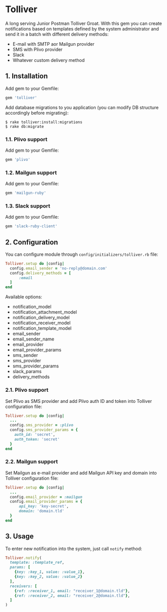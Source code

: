 # Tolliver
A long serving Junior Postman Tolliver Groat. With this gem you can create 
notifications based on templates defined by the system administrator and 
send it in a batch with different delivery methods:

- E-mail with SMTP aor Mailgun provider
- SMS with Plivo provider
- Slack
- Whatever custom delivery method

## 1. Installation

Add gem to your Gemfile:

```ruby
gem 'tolliver'
```

Add database migrations to you application (you can modify DB structure accordingly before migrating):

    $ rake tolliver:install:migrations
    $ rake db:migrate

### 1.1. Plivo support

Add gem to your Gemfile:

```ruby
gem 'plivo'
```
### 1.2. Mailgun support

Add gem to your Gemfile:

```ruby
gem 'mailgun-ruby'
```
### 1.3. Slack support

Add gem to your Gemfile:

```ruby
gem 'slack-ruby-client'
````

## 2. Configuration

You can configure module through `config/initializers/tolliver.rb` file:

```ruby
Tolliver.setup do |config|
  config.email_sender = 'no-reply@domain.com'
  config.delivery_methods = [
      :email
  ]
end
```

Available options:

- notification_model
- notification_attachment_model
- notification_delivery_model
- notification_receiver_model
- notification_template_model
- email_sender
- email_sender_name
- email_provider
- email_provider_params
- sms_sender
- sms_provider
- sms_provider_params
- slack_params
- delivery_methods

### 2.1. Plivo support

Set Plivo as SMS provider and add Plivo auth ID and token into Tolliver configuration file:

```ruby
Tolliver.setup do |config|
  ...
  config.sms_provider = :plivo
  config.sms_provider_params = {
    auth_id: 'secret',
    auth_token: 'secret'
  }
end
```

### 2.2. Mailgun support

Set Mailgun as e-mail provider and add Mailgun API key and domain into Tolliver configuration file:

```ruby
Tolliver.setup do |config|
  ...
  config.email_provider = :mailgun
  config.email_provider_params = {
      api_key: 'key-secret',
      domain: 'domain.tld'
  }
end
```
 
## 3. Usage

To enter new notification into the system, just call `notify` method:

```ruby
Tolliver.notify(
  template: :template_ref, 
  params: [
    {key: :key_1, value: :value_1},
    {key: :key_2, value: :value_2}
  ], 
  receivers: [
    {ref: :receiver_1, email: "receiver_1@domain.tld"},
    {ref: :receiver_2, email: "receiver_2@domain.tld"}, 
  ]
)
```
